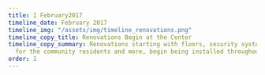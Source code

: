 ```yaml
---
title: 1 February2017
timeline_date: February 2017
timeline_img: "/assets/img/timeline_renovations.png"
timeline_copy_title: Renovations Begin at the Center
timeline_copy_summary: Renovations starting with floors, security system, new equipment
  for the community residents and more, begin being installed throughout the year.
order: 1
---
```


